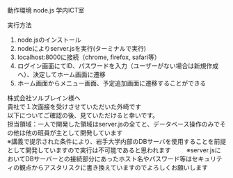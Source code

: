 動作環境 node.js 学内ICT室

実行方法
1. node.jsのインストール
2. nodeによりserver.jsを実行(ターミナルで実行)
3. localhost:8000に接続（chrome, firefox, safari等）
4. ログイン画面にてID、パスワードを入力（ユーザーがない場合は新規作成へ）、決定してホーム画面に遷移
5. ホーム画面からメニュー画面、予定追加画面に遷移することができる


株式会社ソルブレイン様へ  
貴社で１次面接を受けさせていただいた外崎です  
以下についてご確認の後、見ていただけると幸いです。  
担当領域：一人で開発した領域はserver.jsの全てと、データベース操作のみでその他は他の班員が主として開発しています  
※講義で提示された条件により、岩手大学内部のDBサーバを使用することを前提として開発していますので実行は不可能であると思われます  　　
※server.jsにおいてDBサーバーとの接続部分にあったホスト名やパスワード等はセキュリティの観点からアスタリスクに書き換えていますのでよろしくお願いします
